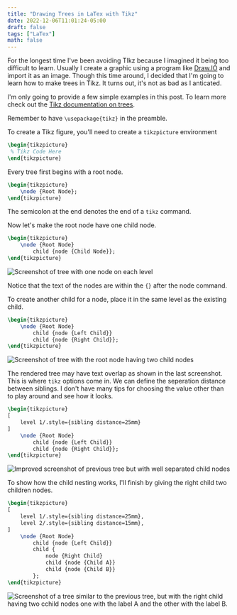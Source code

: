 ```yaml
---
title: "Drawing Trees in LaTex with Tikz"
date: 2022-12-06T11:01:24-05:00
draft: false 
tags: ["LaTex"]
math: false
---
```


For the longest time I've been avoiding TIkz because I imagined it being too difficult to learn. Usually I create a graphic using a program like [Draw.IO](https://draw.io) and import it as an image. Though this time around, I decided that I'm going to learn how to make trees in Tikz. It turns out, it's not as bad as I anticated.

I'm only going to provide a few simple examples in this post. To learn more check out the [Tikz documentation on trees](https://tikz.dev/tikz-trees).

Remember to have `\usepackage{tikz}` in the preamble.

To create a Tikz figure, you'll need to create a `tikzpicture` environment

```latex
\begin{tikzpicture}
 % Tikz Code Here
\end{tikzpicture}
```

Every tree first begins with a root node.

```latex
\begin{tikzpicture}
	\node {Root Node};
\end{tikzpicture}
```

The semicolon at the end denotes the end of a `tikz` command.

Now let's make the root node have one child node.

```latex
\begin{tikzpicture}
	\node {Root Node}
		child {node {Child Node}};
\end{tikzpicture}
```

![Screenshot of tree with one node on each level](/files/images/blog/20221206111634.png)                   

Notice that the text of the nodes are within the `{}` after the node command.

To create another child for a node, place it in the same level as the existing child.

```latex
\begin{tikzpicture}
	\node {Root Node}
		child {node {Left Child}}
		child {node {Right Child}};
\end{tikzpicture}
```

![Screenshot of tree with the root node having two child nodes](/files/images/blog/20221206111922.png)

The rendered tree may have text overlap as shown in the last screenshot. This is where `tikz` options come in. We can define the seperation distance between siblings. I don't have many tips for choosing the value other than to play around and see how it looks.

```latex
\begin{tikzpicture}
[
    level 1/.style={sibling distance=25mm}
]
	\node {Root Node}
		child {node {Left Child}}
		child {node {Right Child}};
\end{tikzpicture}
```

![Improved screenshot of previous tree but with well separated child nodes](/files/images/blog/20221206112150.png)

To show how the child nesting works, I'll finish by giving the right child two children nodes.

```latex
\begin{tikzpicture}
[
    level 1/.style={sibling distance=25mm},
    level 2/.style={sibling distance=15mm},
]
	\node {Root Node}
		child {node {Left Child}}
		child {
		    node {Right Child}
		    child {node {Child A}}
		    child {node {Child B}}
		};
\end{tikzpicture}
```

![Screenshot of a tree similar to the previous tree, but with the right child having two cchild nodes one with the label A and the other with the label B.](/files/images/blog/20221206112444.png)
